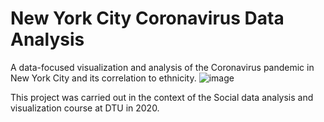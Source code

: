 # New York City Coronavirus Data Analysis

A data-focused visualization and analysis of the Coronavirus pandemic in New York City and its correlation to ethnicity.
![image](https://user-images.githubusercontent.com/831147/114324266-7abb6d00-9b29-11eb-98b5-a0b5ca7ca2c3.png)

This project was carried out in the context of the Social data analysis and visualization course at DTU in 2020.
